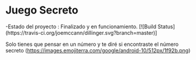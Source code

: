 <h1>Juego Secreto</h1>
-Estado del proyecto : Finalizado y en funcionamiento.
[![Build Status](https://travis-ci.org/joemccann/dillinger.svg?branch=master)]

Solo tienes que pensar en un número y te diré si encontraste el número secreto
(https://images.emojiterra.com/google/android-10/512px/1f92b.png)
